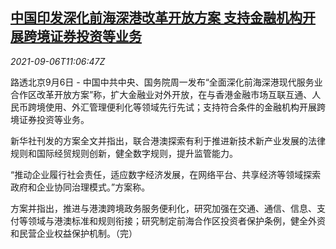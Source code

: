 <!--1630927862000-->
[中国印发深化前海深港改革开放方案 支持金融机构开展跨境证券投资等业务](https://cn.reuters.com/article/china-qianhai-fin-open-plan-0906-idCNKBS2G20QS)
------

<div><i>2021-09-06T11:06:47Z</i></div><p>路透北京9月6日 - 中国中共中央、国务院周一发布“全面深化前海深港现代服务业合作区改革开放方案”称，扩大金融业对外开放，在与香港金融市场互联互通、人民币跨境使用、外汇管理便利化等领域先行先试；支持符合条件的金融机构开展跨境证券投资等业务。</p><p>新华社刊发的方案全文并指出，联合港澳探索有利于推进新技术新产业发展的法律规则和国际经贸规则创新，健全数字规则，提升监管能力。</p><p>“推动企业履行社会责任，适应数字经济发展，在网络平台、共享经济等领域探索政府和企业协同治理模式。”方案称。</p><p>方案并指出，推进与港澳跨境政务服务便利化，研究加强在交通、通信、信息、支付等领域与港澳标准和规则衔接；研究制定前海合作区投资者保护条例，健全外资和民营企业权益保护机制。（完）</p>
